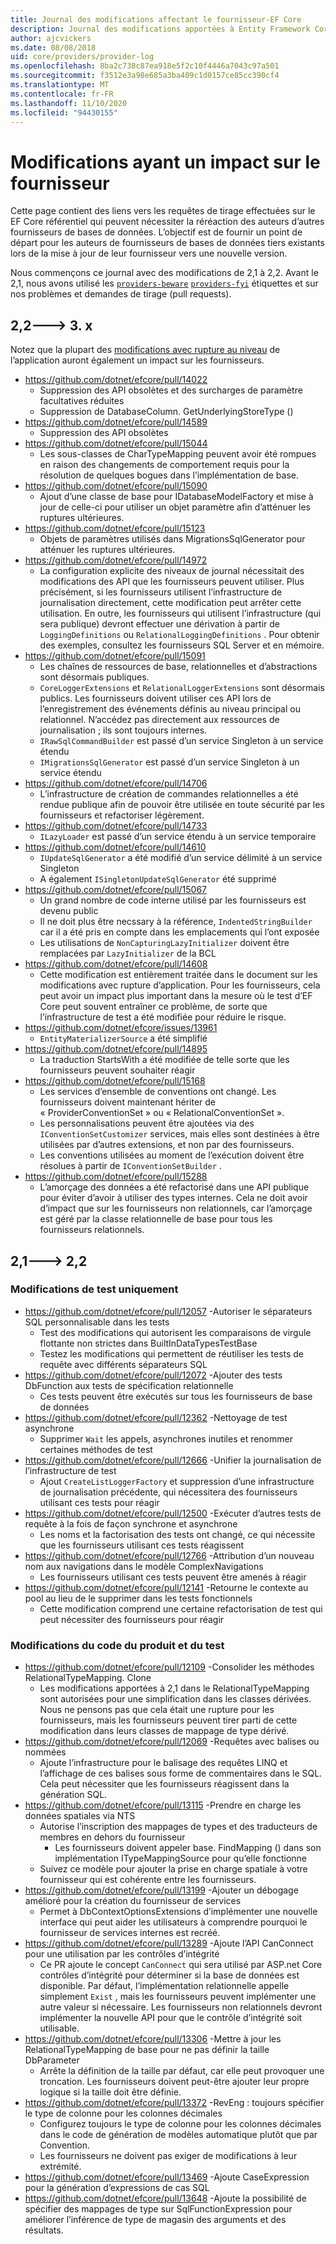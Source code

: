 ```yaml
---
title: Journal des modifications affectant le fournisseur-EF Core
description: Journal des modifications apportées à Entity Framework Core qui ont un impact sur les fournisseurs
author: ajcvickers
ms.date: 08/08/2018
uid: core/providers/provider-log
ms.openlocfilehash: 8ba2c738c87ea918e5f2c10f4446a7043c97a501
ms.sourcegitcommit: f3512e3a98e685a3ba409c1d0157ce85cc390cf4
ms.translationtype: MT
ms.contentlocale: fr-FR
ms.lasthandoff: 11/10/2020
ms.locfileid: "94430155"
---
```

# <a name="provider-impacting-changes"></a>Modifications ayant un impact sur le fournisseur

Cette page contient des liens vers les requêtes de tirage effectuées sur le EF Core référentiel qui peuvent nécessiter la réréaction des auteurs d’autres fournisseurs de bases de données. L’objectif est de fournir un point de départ pour les auteurs de fournisseurs de bases de données tiers existants lors de la mise à jour de leur fournisseur vers une nouvelle version.

Nous commençons ce journal avec des modifications de 2,1 à 2,2. Avant le 2,1, nous avons utilisé les [`providers-beware`](https://github.com/dotnet/efcore/labels/providers-beware) [`providers-fyi`](https://github.com/dotnet/efcore/labels/providers-fyi) étiquettes et sur nos problèmes et demandes de tirage (pull requests).

## <a name="22-----3x"></a>2,2---> 3. x

Notez que la plupart des [modifications avec rupture au niveau](xref:core/what-is-new/ef-core-3.x/breaking-changes) de l’application auront également un impact sur les fournisseurs.

* <https://github.com/dotnet/efcore/pull/14022>
  * Suppression des API obsolètes et des surcharges de paramètre facultatives réduites
  * Suppression de DatabaseColumn. GetUnderlyingStoreType ()
* <https://github.com/dotnet/efcore/pull/14589>
  * Suppression des API obsolètes
* <https://github.com/dotnet/efcore/pull/15044>
  * Les sous-classes de CharTypeMapping peuvent avoir été rompues en raison des changements de comportement requis pour la résolution de quelques bogues dans l’implémentation de base.
* <https://github.com/dotnet/efcore/pull/15090>
  * Ajout d’une classe de base pour IDatabaseModelFactory et mise à jour de celle-ci pour utiliser un objet paramètre afin d’atténuer les ruptures ultérieures.
* <https://github.com/dotnet/efcore/pull/15123>
  * Objets de paramètres utilisés dans MigrationsSqlGenerator pour atténuer les ruptures ultérieures.
* <https://github.com/dotnet/efcore/pull/14972>
  * La configuration explicite des niveaux de journal nécessitait des modifications des API que les fournisseurs peuvent utiliser. Plus précisément, si les fournisseurs utilisent l’infrastructure de journalisation directement, cette modification peut arrêter cette utilisation. En outre, les fournisseurs qui utilisent l’infrastructure (qui sera publique) devront effectuer une dérivation à partir de `LoggingDefinitions` ou `RelationalLoggingDefinitions` . Pour obtenir des exemples, consultez les fournisseurs SQL Server et en mémoire.
* <https://github.com/dotnet/efcore/pull/15091>
  * Les chaînes de ressources de base, relationnelles et d’abstractions sont désormais publiques.
  * `CoreLoggerExtensions` et `RelationalLoggerExtensions` sont désormais publics. Les fournisseurs doivent utiliser ces API lors de l’enregistrement des événements définis au niveau principal ou relationnel. N’accédez pas directement aux ressources de journalisation ; ils sont toujours internes.
  * `IRawSqlCommandBuilder` est passé d’un service Singleton à un service étendu
  * `IMigrationsSqlGenerator` est passé d’un service Singleton à un service étendu
* <https://github.com/dotnet/efcore/pull/14706>
  * L’infrastructure de création de commandes relationnelles a été rendue publique afin de pouvoir être utilisée en toute sécurité par les fournisseurs et refactoriser légèrement.
* <https://github.com/dotnet/efcore/pull/14733>
  * `ILazyLoader` est passé d’un service étendu à un service temporaire
* <https://github.com/dotnet/efcore/pull/14610>
  * `IUpdateSqlGenerator` a été modifié d’un service délimité à un service Singleton
  * A également `ISingletonUpdateSqlGenerator` été supprimé
* <https://github.com/dotnet/efcore/pull/15067>
  * Un grand nombre de code interne utilisé par les fournisseurs est devenu public
  * Il ne doit plus être necssary à la référence, `IndentedStringBuilder` car il a été pris en compte dans les emplacements qui l’ont exposée
  * Les utilisations de `NonCapturingLazyInitializer` doivent être remplacées par `LazyInitializer` de la BCL
* <https://github.com/dotnet/efcore/pull/14608>
  * Cette modification est entièrement traitée dans le document sur les modifications avec rupture d’application. Pour les fournisseurs, cela peut avoir un impact plus important dans la mesure où le test d’EF Core peut souvent entraîner ce problème, de sorte que l’infrastructure de test a été modifiée pour réduire le risque.
* <https://github.com/dotnet/efcore/issues/13961>
  * `EntityMaterializerSource` a été simplifié
* <https://github.com/dotnet/efcore/pull/14895>
  * La traduction StartsWith a été modifiée de telle sorte que les fournisseurs peuvent souhaiter réagir
* <https://github.com/dotnet/efcore/pull/15168>
  * Les services d’ensemble de conventions ont changé. Les fournisseurs doivent maintenant hériter de « ProviderConventionSet » ou « RelationalConventionSet ».
  * Les personnalisations peuvent être ajoutées via des `IConventionSetCustomizer` services, mais elles sont destinées à être utilisées par d’autres extensions, et non par des fournisseurs.
  * Les conventions utilisées au moment de l’exécution doivent être résolues à partir de `IConventionSetBuilder` .
* <https://github.com/dotnet/efcore/pull/15288>
  * L’amorçage des données a été refactorisé dans une API publique pour éviter d’avoir à utiliser des types internes. Cela ne doit avoir d’impact que sur les fournisseurs non relationnels, car l’amorçage est géré par la classe relationnelle de base pour tous les fournisseurs relationnels.

## <a name="21-----22"></a>2,1---> 2,2

### <a name="test-only-changes"></a>Modifications de test uniquement

* <https://github.com/dotnet/efcore/pull/12057> -Autoriser le séparateurs SQL personnalisable dans les tests
  * Test des modifications qui autorisent les comparaisons de virgule flottante non strictes dans BuiltInDataTypesTestBase
  * Testez les modifications qui permettent de réutiliser les tests de requête avec différents séparateurs SQL
* <https://github.com/dotnet/efcore/pull/12072> -Ajouter des tests DbFunction aux tests de spécification relationnelle
  * Ces tests peuvent être exécutés sur tous les fournisseurs de base de données
* <https://github.com/dotnet/efcore/pull/12362> -Nettoyage de test asynchrone
  * Supprimer `Wait` les appels, asynchrones inutiles et renommer certaines méthodes de test
* <https://github.com/dotnet/efcore/pull/12666> -Unifier la journalisation de l’infrastructure de test
  * Ajout `CreateListLoggerFactory` et suppression d’une infrastructure de journalisation précédente, qui nécessitera des fournisseurs utilisant ces tests pour réagir
* <https://github.com/dotnet/efcore/pull/12500> -Exécuter d’autres tests de requête à la fois de façon synchrone et asynchrone
  * Les noms et la factorisation des tests ont changé, ce qui nécessite que les fournisseurs utilisant ces tests réagissent
* <https://github.com/dotnet/efcore/pull/12766> -Attribution d’un nouveau nom aux navigations dans le modèle ComplexNavigations
  * Les fournisseurs utilisant ces tests peuvent être amenés à réagir
* <https://github.com/dotnet/efcore/pull/12141> -Retourne le contexte au pool au lieu de le supprimer dans les tests fonctionnels
  * Cette modification comprend une certaine refactorisation de test qui peut nécessiter des fournisseurs pour réagir

### <a name="test-and-product-code-changes"></a>Modifications du code du produit et du test

* <https://github.com/dotnet/efcore/pull/12109> -Consolider les méthodes RelationalTypeMapping. Clone
  * Les modifications apportées à 2,1 dans le RelationalTypeMapping sont autorisées pour une simplification dans les classes dérivées. Nous ne pensons pas que cela était une rupture pour les fournisseurs, mais les fournisseurs peuvent tirer parti de cette modification dans leurs classes de mappage de type dérivé.
* <https://github.com/dotnet/efcore/pull/12069> -Requêtes avec balises ou nommées
  * Ajoute l’infrastructure pour le balisage des requêtes LINQ et l’affichage de ces balises sous forme de commentaires dans le SQL. Cela peut nécessiter que les fournisseurs réagissent dans la génération SQL.
* <https://github.com/dotnet/efcore/pull/13115> -Prendre en charge les données spatiales via NTS
  * Autorise l’inscription des mappages de types et des traducteurs de membres en dehors du fournisseur
    * Les fournisseurs doivent appeler base. FindMapping () dans son implémentation ITypeMappingSource pour qu’elle fonctionne
  * Suivez ce modèle pour ajouter la prise en charge spatiale à votre fournisseur qui est cohérente entre les fournisseurs.
* <https://github.com/dotnet/efcore/pull/13199> -Ajouter un débogage amélioré pour la création du fournisseur de services
  * Permet à DbContextOptionsExtensions d’implémenter une nouvelle interface qui peut aider les utilisateurs à comprendre pourquoi le fournisseur de services internes est recréé.
* <https://github.com/dotnet/efcore/pull/13289> -Ajoute l’API CanConnect pour une utilisation par les contrôles d’intégrité
  * Ce PR ajoute le concept `CanConnect` qui sera utilisé par ASP.net Core contrôles d’intégrité pour déterminer si la base de données est disponible. Par défaut, l’implémentation relationnelle appelle simplement `Exist` , mais les fournisseurs peuvent implémenter une autre valeur si nécessaire. Les fournisseurs non relationnels devront implémenter la nouvelle API pour que le contrôle d’intégrité soit utilisable.
* <https://github.com/dotnet/efcore/pull/13306> -Mettre à jour les RelationalTypeMapping de base pour ne pas définir la taille DbParameter
  * Arrête la définition de la taille par défaut, car elle peut provoquer une troncation. Les fournisseurs doivent peut-être ajouter leur propre logique si la taille doit être définie.
* <https://github.com/dotnet/efcore/pull/13372> -RevEng : toujours spécifier le type de colonne pour les colonnes décimales
  * Configurez toujours le type de colonne pour les colonnes décimales dans le code de génération de modèles automatique plutôt que par Convention.
  * Les fournisseurs ne doivent pas exiger de modifications à leur extrémité.
* <https://github.com/dotnet/efcore/pull/13469> -Ajoute CaseExpression pour la génération d’expressions de cas SQL
* <https://github.com/dotnet/efcore/pull/13648> -Ajoute la possibilité de spécifier des mappages de type sur SqlFunctionExpression pour améliorer l’inférence de type de magasin des arguments et des résultats.
